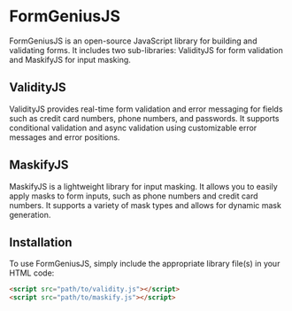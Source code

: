 # FormGeniusJS

FormGeniusJS is an open-source JavaScript library for building and validating forms. It includes two sub-libraries: ValidityJS for form validation and MaskifyJS for input masking.

## ValidityJS

ValidityJS provides real-time form validation and error messaging for fields such as credit card numbers, phone numbers, and passwords. It supports conditional validation and async validation using customizable error messages and error positions.

## MaskifyJS

MaskifyJS is a lightweight library for input masking. It allows you to easily apply masks to form inputs, such as phone numbers and credit card numbers. It supports a variety of mask types and allows for dynamic mask generation.

## Installation

To use FormGeniusJS, simply include the appropriate library file(s) in your HTML code:

```html
<script src="path/to/validity.js"></script>
<script src="path/to/maskify.js"></script>
```
